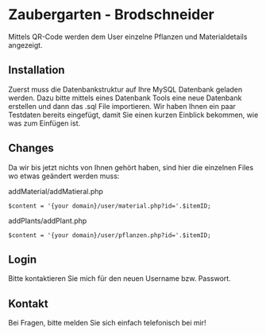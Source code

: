 # Zaubergarten - Brodschneider

Mittels QR-Code werden dem User einzelne Pflanzen und Materialdetails angezeigt.

## Installation

Zuerst muss die Datenbankstruktur auf Ihre MySQL Datenbank geladen werden. Dazu bitte mittels eines Datenbank Tools eine neue Datenbank erstellen und dann das .sql File importieren. Wir haben Ihnen ein paar Testdaten bereits eingefügt, damit Sie einen kurzen Einblick bekommen, wie was zum Einfügen ist.


## Changes
Da wir bis jetzt nichts von Ihnen gehört haben, sind hier die einzelnen Files wo etwas geändert werden muss:

addMaterial/addMatieral.php

```
$content = '{your domain}/user/material.php?id='.$itemID;
```
addPlants/addPlant.php

```
$content = '{your domain}/user/pflanzen.php?id='.$itemID;
```
## Login
Bitte kontaktieren Sie mich für den neuen Username bzw. Passwort.

## Kontakt
Bei Fragen, bitte melden Sie sich einfach telefonisch bei mir!